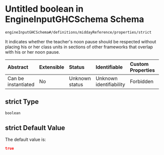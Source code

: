 # Untitled boolean in EngineInputGHCSchema Schema

```txt
engineInputGHCSchema#/definitions/middayReference/properties/strict
```

It indicates whether the teacher's noon pause should be respected without placing his or her class units in sections of other frameworks that overlap with his or her noon pause.

| Abstract            | Extensible | Status         | Identifiable            | Custom Properties | Additional Properties | Access Restrictions | Defined In                                                        |
| :------------------ | :--------- | :------------- | :---------------------- | :---------------- | :-------------------- | :------------------ | :---------------------------------------------------------------- |
| Can be instantiated | No         | Unknown status | Unknown identifiability | Forbidden         | Allowed               | none                | [ghc.schema.json*](../out/ghc.schema.json "open original schema") |

## strict Type

`boolean`

## strict Default Value

The default value is:

```json
true
```
